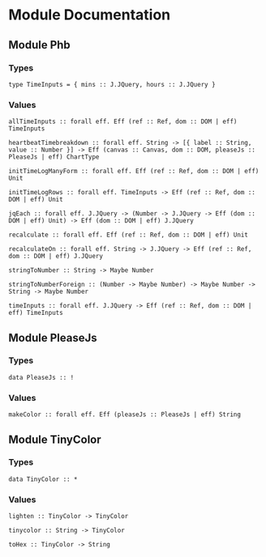 # Module Documentation

## Module Phb

### Types

    type TimeInputs = { mins :: J.JQuery, hours :: J.JQuery }


### Values

    allTimeInputs :: forall eff. Eff (ref :: Ref, dom :: DOM | eff) TimeInputs

    heartbeatTimebreakdown :: forall eff. String -> [{ label :: String, value :: Number }] -> Eff (canvas :: Canvas, dom :: DOM, pleaseJs :: PleaseJs | eff) ChartType

    initTimeLogManyForm :: forall eff. Eff (ref :: Ref, dom :: DOM | eff) Unit

    initTimeLogRows :: forall eff. TimeInputs -> Eff (ref :: Ref, dom :: DOM | eff) Unit

    jqEach :: forall eff. J.JQuery -> (Number -> J.JQuery -> Eff (dom :: DOM | eff) Unit) -> Eff (dom :: DOM | eff) J.JQuery

    recalculate :: forall eff. Eff (ref :: Ref, dom :: DOM | eff) Unit

    recalculateOn :: forall eff. String -> J.JQuery -> Eff (ref :: Ref, dom :: DOM | eff) J.JQuery

    stringToNumber :: String -> Maybe Number

    stringToNumberForeign :: (Number -> Maybe Number) -> Maybe Number -> String -> Maybe Number

    timeInputs :: forall eff. J.JQuery -> Eff (ref :: Ref, dom :: DOM | eff) TimeInputs


## Module PleaseJs

### Types

    data PleaseJs :: !


### Values

    makeColor :: forall eff. Eff (pleaseJs :: PleaseJs | eff) String


## Module TinyColor

### Types

    data TinyColor :: *


### Values

    lighten :: TinyColor -> TinyColor

    tinycolor :: String -> TinyColor

    toHex :: TinyColor -> String



